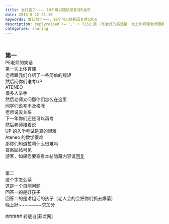 ```yaml
---
title: 发红包了~~~，10个可以随机回复得5龙币
date: 2013-6-22 21:10
keywords: 发红包了~~~，10个可以随机回复得5龙币
description: replyreload += ',' + 7232;第一PE老师的笑话第一次上体育课老师跟我们介绍了一些简单的规矩然后问你们谁考UP ATENEO很多人举手然后老师又问那你们怎么在这里同学们说考不及格咪老师说没关系下一年你们还是可以再考然后老师接着说UP 的入学考试是真的很难Ateneo 的数学很难那你们知道拉刹什么很难吗答案回帖可见游客，如果您要查看本帖隐藏内容请回复第二这个字怎么读这是一个自测问题回答一的是好孩子回答二的是讲粗话的孩子（老人会的会把你们抓去爆菊）晚上好~~~~~~~~求加分
categories: sharing
---
```

<td class="t_f" id="postmessage_7232">

<script type="5d53ec22d6f46b7b05cfbd56-text/javascript">replyreload += ',' + 7232;</script><br/>
<br/>
<font size="4"><strong>第一</strong></font><br/>
PE老师的笑话<br/>
第一次上体育课<br/>
老师跟我们介绍了一些简单的规矩<br/>
然后问你们谁考UP <br/>
ATENEO<br/>
很多人举手<br/>
然后老师又问那你们怎么在这里<br/>
同学们说考不及格咪<br/>
老师说没关系<br/>
下一年你们还是可以再考<br/>
然后老师接着说<br/>
UP 的入学考试是真的很难<br/>
Ateneo 的数学很难<br/>
那你们知道拉刹什么很难吗<br/>
答案回帖可见<br/>
<div class="locked">游客，如果您要查看本帖隐藏内容请<a data-cf-modified-5d53ec22d6f46b7b05cfbd56-="" href="forum.php?mod=post&amp;action=reply&amp;fid=47&amp;tid=1753" onclick="if (!window.__cfRLUnblockHandlers) return false; showWindow('reply', this.href)">回复</a></div><br/>
<br/>
第二<br/>
这个字怎么读<br/>
这是一个自测问题<br/>
回答一的是好孩子<br/>
回答二的是讲粗话的孩子（老人会的会把你们抓去爆菊）<br/>
晚上好~~~~~~~~求加分<br/>
<br/>
</td>
###### 转载自[菲龙网]